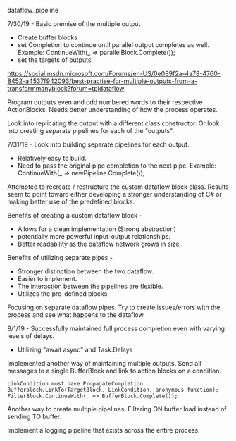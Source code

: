 dataflow_pipeline


7/30/19 -
Basic premise of the multiple output 
- Create buffer blocks
- set Completion to continue until parallel output completes as well. Example: ContinueWith(_ => parallelBlock.Complete());
- set the targets of outputs.

https://social.msdn.microsoft.com/Forums/en-US/0e089f2a-4a78-4760-8452-a4537f942093/best-practise-for-multiple-outputs-from-a-transformmanyblock?forum=tpldataflow

Program outputs even and odd numbered words to their respective ActionBlocks.
Needs better understanding of how the process operates.

Look into replicating the output with a different class constructor.
Or look into creating separate pipelines for each of the "outputs".

7/31/19 -
Look into building separate pipelines for each output.
- Relatively easy to build.
- Need to pass the original pipe completion to the next pipe. Example: ContinueWith(_ => newPipeline.Complete());

Attempted to recreate / restructure the custom dataflow block class.
Results seem to point toward either developing a stronger understanding of C# or making better use of the predefined blocks.

Benefits of creating a custom dataflow block -
- Allows for a clean implementation (Strong abstraction)
- potentially more powerful input-output relationships.
- Better readability as the dataflow network grows in size.

Benefits of utilizing separate pipes -
- Stronger distinction between the two dataflow. 
- Easier to implement.
- The interaction between the pipelines are flexible.
- Utilizes the pre-defined blocks. 

Focusing on separate dataflow pipes. Try to create issues/errors with the process and see what happens to the dataflow.

8/1/19 -
Successfully maintained full process completion even with varying levels of delays.
- Utilizing "await async" and Task.Delays

Implemented another way of maintaining multiple outputs.
Send all messages to a single BufferBlock and link to action blocks on a condition.

    LinkCondition must have PropagateCompletion
    Bufferblock.LinkTo(TargetBlock, LinkCondition, anonymous function);
    FilterBlock.ContinueWith(_ => BufferBlock.Complete());

Another way to create multiple pipelines. 
Filtering ON buffer load instead of sending TO buffer.

Implement a logging pipeline that exists across the entire process.
